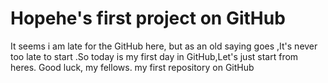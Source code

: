 Hopehe's first project on GitHub
=======
It seems i am late for the GitHub here, but as an old saying goes ,It's never too late to start .So today is my first day 
in GitHub,Let's just start from heres. Good luck, my fellows.
my first repository on GitHub
